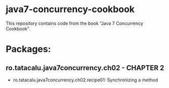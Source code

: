 java7-concurrency-cookbook
==========================

This repository contains code from the book "Java 7 Concurrency Cookbook".

# Packages: #

## ro.tatacalu.java7concurrency.ch02 - CHAPTER 2 ##
- ro.tatacalu.java7concurrency.ch02.recipe01: Synchronizing a method
